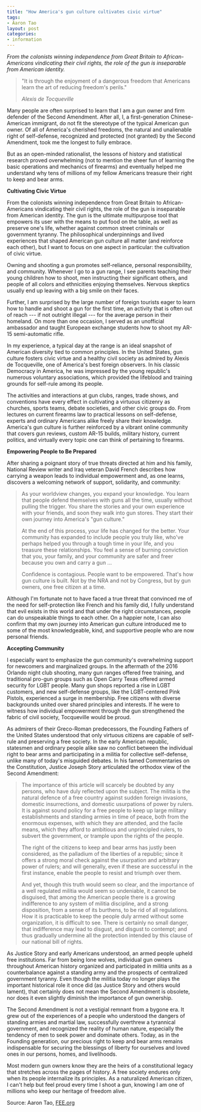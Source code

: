 ```yaml
---
title: "How America's gun culture cultivates civic virtue"
tags:
- Aaron Tao
layout: post
categories:
- information
---
```


*From the colonists winning independence from Great Britain to African-Americans vindicating their civil rights, the role of the gun is inseparable from American identity.*

> "It is through the enjoyment of a dangerous freedom that Americans learn the art of reducing freedom's perils."
>
> <cite>Alexis de Tocqueville</cite>

Many people are often surprised to learn that I am a gun owner and firm defender of the Second Amendment. After all, I, a first-generation Chinese-American immigrant, do not fit the stereotype of the typical American gun owner. Of all of America's cherished freedoms, the natural and unalienable right of self-defense, recognized and protected (not granted) by the Second Amendment, took me the longest to fully embrace.

But as an open-minded rationalist, the lessons of history and statistical research proved overwhelming (not to mention the sheer fun of learning the basic operations and mechanics of firearms) and eventually helped me understand why tens of millions of my fellow Americans treasure their right to keep and bear arms.

**Cultivating Civic Virtue**

From the colonists winning independence from Great Britain to African-Americans vindicating their civil rights, the role of the gun is inseparable from American identity. The gun is the ultimate multipurpose tool that empowers its user with the means to put food on the table, as well as preserve one's life, whether against common street criminals or government tyranny. The philosophical underpinnings and lived experiences that shaped American gun culture all matter (and reinforce each other), but I want to focus on one aspect in particular: the cultivation of civic virtue.

Owning and shooting a gun promotes self-reliance, personal responsibility, and community. Whenever I go to a gun range, I see parents teaching their young children how to shoot, men instructing their significant others, and people of all colors and ethnicities enjoying themselves. Nervous skeptics usually end up leaving with a big smile on their faces.

Further, I am surprised by the large number of foreign tourists eager to learn how to handle and shoot a gun for the first time, an activity that is often out of reach --- if not outright illegal --- for the average person in their homeland. On more than one occasion, I served as an unofficial ambassador and taught European exchange students how to shoot my AR-15 semi-automatic rifle.

In my experience, a typical day at the range is an ideal snapshot of American diversity tied to common principles. In the United States, gun culture fosters civic virtue and a healthy civil society as admired by Alexis de Tocqueville, one of America's best foreign observers. In his classic Democracy in America, he was impressed by the young republic's numerous voluntary associations, which provided the lifeblood and training grounds for self-rule among its people.

The activities and interactions at gun clubs, ranges, trade shows, and conventions have every effect in cultivating a virtuous citizenry as churches, sports teams, debate societies, and other civic groups do. From lectures on current firearms law to practical lessons on self-defense, experts and ordinary Americans alike freely share their knowledge. America's gun culture is further reinforced by a vibrant online community that covers gun reviews, custom AR-15 builds, military history, current politics, and virtually every topic one can think of pertaining to firearms.

**Empowering People to Be Prepared**

After sharing a poignant story of true threats directed at him and his family, National Review writer and Iraq veteran David French describes how carrying a weapon leads to individual empowerment and, as one learns, discovers a welcoming network of support, solidarity, and community:

> As your worldview changes, you expand your knowledge. You learn that people defend themselves with guns all the time, usually without pulling the trigger. You share the stories and your own experience with your friends, and soon they walk into gun stores. They start their own journey into America's "gun culture."
>
> At the end of this process, your life has changed for the better. Your community has expanded to include people you truly like, who've perhaps helped you through a tough time in your life, and you treasure these relationships. You feel a sense of burning conviction that you, your family, and your community are safer and freer because you own and carry a gun ...
>
> Confidence is contagious. People want to be empowered. That's how gun culture is built. Not by the NRA and not by Congress, but by gun owners, one free citizen at a time.

Although I'm fortunate not to have faced a true threat that convinced me of the need for self-protection like French and his family did, I fully understand that evil exists in this world and that under the right circumstances, people can do unspeakable things to each other. On a happier note, I can also confirm that my own journey into American gun culture introduced me to some of the most knowledgeable, kind, and supportive people who are now personal friends.

**Accepting Community**

I especially want to emphasize the gun community's overwhelming support for newcomers and marginalized groups. In the aftermath of the 2016 Orlando night club shooting, many gun ranges offered free training, and traditional pro-gun groups such as Open Carry Texas offered armed security for LGBT people. Many gun shops reported a rise in LGBT customers, and new self-defense groups, like the LGBT-centered Pink Pistols, experienced a surge in membership. Free citizens with diverse backgrounds united over shared principles and interests. If he were to witness how individual empowerment through the gun strengthened the fabric of civil society, Tocqueville would be proud.

As admirers of their Greco-Roman predecessors, the Founding Fathers of the United States understood that only virtuous citizens are capable of self-rule and preserving a free society. In the early American republic, statesmen and ordinary people alike saw no conflict between the individual right to bear arms and participating in a militia for collective self-defense, unlike many of today's misguided debates. In his famed Commentaries on the Constitution, Justice Joseph Story articulated the orthodox view of the Second Amendment:

> The importance of this article will scarcely be doubted by any persons, who have duly reflected upon the subject. The militia is the natural defence of a free country against sudden foreign invasions, domestic insurrections, and domestic usurpations of power by rulers. It is against sound policy for a free people to keep up large military establishments and standing armies in time of peace, both from the enormous expenses, with which they are attended, and the facile means, which they afford to ambitious and unprincipled rulers, to subvert the government, or trample upon the rights of the people.
>
> The right of the citizens to keep and bear arms has justly been considered, as the palladium of the liberties of a republic; since it offers a strong moral check against the usurpation and arbitrary power of rulers; and will generally, even if these are successful in the first instance, enable the people to resist and triumph over them.
>
> And yet, though this truth would seem so clear, and the importance of a well regulated militia would seem so undeniable, it cannot be disguised, that among the American people there is a growing indifference to any system of militia discipline, and a strong disposition, from a sense of its burthens, to be rid of all regulations. How it is practicable to keep the people duly armed without some organization, it is difficult to see. There is certainly no small danger, that indifference may lead to disgust, and disgust to contempt; and thus gradually undermine all the protection intended by this clause of our national bill of rights.

As Justice Story and early Americans understood, an armed people upheld free institutions. Far from being lone wolves, individual gun owners throughout American history organized and participated in militia units as a counterbalance against a standing army and the prospects of centralized government tyranny. Even though the militia today no longer plays the important historical role it once did (as Justice Story and others would lament), that certainly does not mean the Second Amendment is obsolete, nor does it even slightly diminish the importance of gun ownership.

The Second Amendment is not a vestigial remnant from a bygone era. It grew out of the experiences of a people who understood the dangers of standing armies and martial law, successfully overthrew a tyrannical government, and recognized the reality of human nature, especially the tendency of men to seek power and dominate others. Today, as in the Founding generation, our precious right to keep and bear arms remains indispensable for securing the blessings of liberty for ourselves and loved ones in our persons, homes, and livelihoods.

Most modern gun owners know they are the heirs of a constitutional legacy that stretches across the pages of history. A free society endures only when its people internalize its principles. As a naturalized American citizen, I can't help but feel proud every time I shoot a gun, knowing I am one of millions who keep our heritage of freedom alive.

Source: Aaron Tao, [FEE.org](https://fee.org/articles/how-america-s-gun-culture-cultivates-civic-virtue/)
